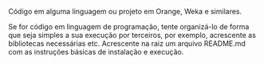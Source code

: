 Código em alguma linguagem ou projeto em Orange, Weka e similares.

Se for código em linguagem de programação, tente organizá-lo de forma que seja simples a sua execução por terceiros, por exemplo, acrescente as bibliotecas necessárias etc. 
Acrescente na raiz um arquivo README.md com as instruções básicas de instalação e execução.

